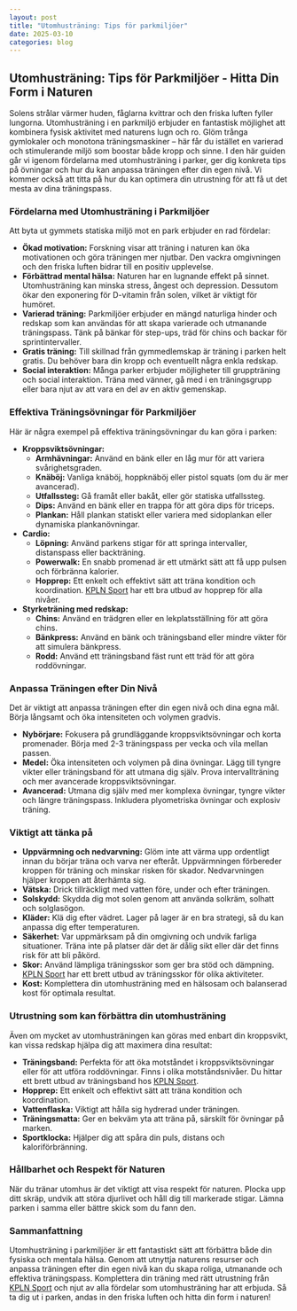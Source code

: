 ```yaml
---
layout: post
title: "Utomhusträning: Tips för parkmiljöer"
date: 2025-03-10
categories: blog
---
```


## Utomhusträning: Tips för Parkmiljöer - Hitta Din Form i Naturen

Solens strålar värmer huden, fåglarna kvittrar och den friska luften fyller lungorna. Utomhusträning i en parkmiljö erbjuder en fantastisk möjlighet att kombinera fysisk aktivitet med naturens lugn och ro. Glöm trånga gymlokaler och monotona träningsmaskiner – här får du istället en varierad och stimulerande miljö som boostar både kropp och sinne. I den här guiden går vi igenom fördelarna med utomhusträning i parker, ger dig konkreta tips på övningar och hur du kan anpassa träningen efter din egen nivå. Vi kommer också att titta på hur du kan optimera din utrustning för att få ut det mesta av dina träningspass.

### Fördelarna med Utomhusträning i Parkmiljöer

Att byta ut gymmets statiska miljö mot en park erbjuder en rad fördelar:

*   **Ökad motivation:** Forskning visar att träning i naturen kan öka motivationen och göra träningen mer njutbar. Den vackra omgivningen och den friska luften bidrar till en positiv upplevelse.
*   **Förbättrad mental hälsa:** Naturen har en lugnande effekt på sinnet. Utomhusträning kan minska stress, ångest och depression. Dessutom ökar den exponering för D-vitamin från solen, vilket är viktigt för humöret.
*   **Varierad träning:** Parkmiljöer erbjuder en mängd naturliga hinder och redskap som kan användas för att skapa varierade och utmanande träningspass. Tänk på bänkar för step-ups, träd för chins och backar för sprintintervaller.
*   **Gratis träning:** Till skillnad från gymmedlemskap är träning i parken helt gratis. Du behöver bara din kropp och eventuellt några enkla redskap.
*   **Social interaktion:** Många parker erbjuder möjligheter till gruppträning och social interaktion. Träna med vänner, gå med i en träningsgrupp eller bara njut av att vara en del av en aktiv gemenskap.

### Effektiva Träningsövningar för Parkmiljöer

Här är några exempel på effektiva träningsövningar du kan göra i parken:

*   **Kroppsviktsövningar:**
    *   **Armhävningar:** Använd en bänk eller en låg mur för att variera svårighetsgraden.
    *   **Knäböj:** Vanliga knäböj, hoppknäböj eller pistol squats (om du är mer avancerad).
    *   **Utfallssteg:** Gå framåt eller bakåt, eller gör statiska utfallssteg.
    *   **Dips:** Använd en bänk eller en trappa för att göra dips för triceps.
    *   **Plankan:** Håll plankan statiskt eller variera med sidoplankan eller dynamiska plankanövningar.
*   **Cardio:**
    *   **Löpning:** Använd parkens stigar för att springa intervaller, distanspass eller backträning.
    *   **Powerwalk:** En snabb promenad är ett utmärkt sätt att få upp pulsen och förbränna kalorier.
    *   **Hopprep:** Ett enkelt och effektivt sätt att träna kondition och koordination. [KPLN Sport](https://www.kpln.se/category/sport) har ett bra utbud av hopprep för alla nivåer.
*   **Styrketräning med redskap:**
    *   **Chins:** Använd en trädgren eller en lekplatsställning för att göra chins.
    *   **Bänkpress:** Använd en bänk och träningsband eller mindre vikter för att simulera bänkpress.
    *   **Rodd:** Använd ett träningsband fäst runt ett träd för att göra roddövningar.

### Anpassa Träningen efter Din Nivå

Det är viktigt att anpassa träningen efter din egen nivå och dina egna mål. Börja långsamt och öka intensiteten och volymen gradvis.

*   **Nybörjare:** Fokusera på grundläggande kroppsviktsövningar och korta promenader. Börja med 2-3 träningspass per vecka och vila mellan passen.
*   **Medel:** Öka intensiteten och volymen på dina övningar. Lägg till tyngre vikter eller träningsband för att utmana dig själv. Prova intervallträning och mer avancerade kroppsviktsövningar.
*   **Avancerad:** Utmana dig själv med mer komplexa övningar, tyngre vikter och längre träningspass. Inkludera plyometriska övningar och explosiv träning.

### Viktigt att tänka på

*   **Uppvärmning och nedvarvning:** Glöm inte att värma upp ordentligt innan du börjar träna och varva ner efteråt. Uppvärmningen förbereder kroppen för träning och minskar risken för skador. Nedvarvningen hjälper kroppen att återhämta sig.
*   **Vätska:** Drick tillräckligt med vatten före, under och efter träningen.
*   **Solskydd:** Skydda dig mot solen genom att använda solkräm, solhatt och solglasögon.
*   **Kläder:** Klä dig efter vädret. Lager på lager är en bra strategi, så du kan anpassa dig efter temperaturen.
*   **Säkerhet:** Var uppmärksam på din omgivning och undvik farliga situationer. Träna inte på platser där det är dålig sikt eller där det finns risk för att bli påkörd.
*   **Skor:** Använd lämpliga träningsskor som ger bra stöd och dämpning. [KPLN Sport](https://www.kpln.se/category/sport) har ett brett utbud av träningsskor för olika aktiviteter.
*   **Kost:** Komplettera din utomhusträning med en hälsosam och balanserad kost för optimala resultat.

### Utrustning som kan förbättra din utomhusträning

Även om mycket av utomhusträningen kan göras med enbart din kroppsvikt, kan vissa redskap hjälpa dig att maximera dina resultat:

*   **Träningsband:** Perfekta för att öka motståndet i kroppsviktsövningar eller för att utföra roddövningar. Finns i olika motståndsnivåer. Du hittar ett brett utbud av träningsband hos [KPLN Sport](https://www.kpln.se/category/sport).
*   **Hopprep:** Ett enkelt och effektivt sätt att träna kondition och koordination.
*   **Vattenflaska:** Viktigt att hålla sig hydrerad under träningen.
*   **Träningsmatta:** Ger en bekväm yta att träna på, särskilt för övningar på marken.
*   **Sportklocka:** Hjälper dig att spåra din puls, distans och kaloriförbränning.

### Hållbarhet och Respekt för Naturen

När du tränar utomhus är det viktigt att visa respekt för naturen. Plocka upp ditt skräp, undvik att störa djurlivet och håll dig till markerade stigar. Lämna parken i samma eller bättre skick som du fann den.

### Sammanfattning

Utomhusträning i parkmiljöer är ett fantastiskt sätt att förbättra både din fysiska och mentala hälsa. Genom att utnyttja naturens resurser och anpassa träningen efter din egen nivå kan du skapa roliga, utmanande och effektiva träningspass. Komplettera din träning med rätt utrustning från [KPLN Sport](https://www.kpln.se/category/sport) och njut av alla fördelar som utomhusträning har att erbjuda. Så ta dig ut i parken, andas in den friska luften och hitta din form i naturen!

